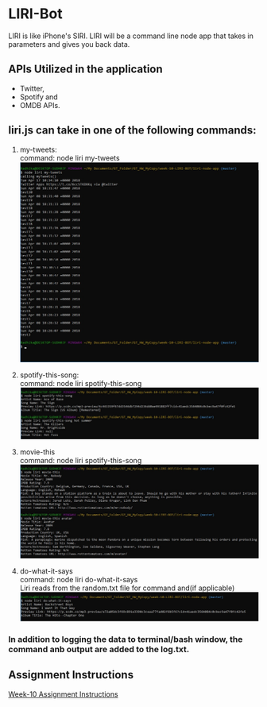 # LIRI-Bot
LIRI is like iPhone's SIRI. LIRI will be a command line node app that takes in parameters and gives you back data.

## APIs Utilized in the application
- Twitter, 
- Spotify and 
- OMDB APIs.

## liri.js can take in one of the following commands:

1. my-tweets: 
<br/>command: node liri my-tweets
![node liri my-tweets](https://raw.githubusercontent.com/radhikabgupta/ReadMeInfoProj2/master/assets/node_liri_my_tweets.jpg)


2. spotify-this-song:
<br/>command: node liri spotify-this-song
![node liri my-tweets](https://raw.githubusercontent.com/radhikabgupta/ReadMeInfoProj2/master/assets/node_liri_spotify_this_song.jpg)

3. movie-this
<br/>command: node liri spotify-this-song
![node liri my-tweets](https://raw.githubusercontent.com/radhikabgupta/ReadMeInfoProj2/master/assets/node_liri_movie_this.jpg)

4. do-what-it-says
<br/>command: node liri do-what-it-says
<br/>Liri reads from the random.txt file for command and(if applicable)
![node liri do-what-it-says](https://raw.githubusercontent.com/radhikabgupta/ReadMeInfoProj2/master/assets/node_liri_do_what_it_says.jpg)

### In addition to logging the data to terminal/bash window, the command anb output are added to the log.txt.

## Assignment Instructions
[Week-10 Assignment Instructions](https://github.com/radhikabgupta/liri-node-app/blob/master/week_10_homework_instructions.md)
